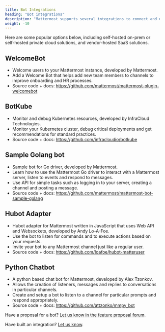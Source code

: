 ```yaml
---
title: Bot Integrations
heading: "Bot integrations"
description: "Mattermost supports several integrations to connect and use bots."
weight: -10
---
```


Here are some popular options below, including self-hosted on-prem or self-hosted private cloud solutions, and vendor-hosted SaaS solutions.

## WelcomeBot

 - Welcome users to your Mattermost instance, developed by Mattermost.
 - Add a Welcome Bot that helps add new team members to channels to improve onboarding and HR processes.
 - Source code + docs: https://github.com/mattermost/mattermost-plugin-welcomebot

## BotKube

 - Monitor and debug Kubernetes resources, developed by InfraCloud Technologies.
 - Monitor your Kubernetes cluster, debug critical deployments and get recommendations for standard practices.
 - Source code + docs: https://github.com/infracloudio/botkube

## Sample Golang bot

 - Sample bot for Go driver, developed by Mattermost.
 - Learn how to use the Mattermost Go driver to interact with a Mattermost server, listen to events and respond to messages.
 - Use API for simple tasks such as logging in to your server, creating a channel and posting a message.
 - Source code + docs: https://github.com/mattermost/mattermost-bot-sample-golang

## Hubot Adapter

 - Hubot adapter for Mattermost written in JavaScript that uses Web API and Websockets, developed by Andy Lo-A-Foe.
 - Use the bot to listen for commands and to execute actions based on your requests.
 - Invite your bot to any Mattermost channel just like a regular user.
 - Source code + docs: https://github.com/loafoe/hubot-matteruser

## Python Chatbot

 - A python based chat bot for Mattermost, developed by Alex Tzonkov.
 - Allows the creation of listeners, messages and replies to conversations in particular channels.
 - Create and setup a bot to listen to a channel for particular prompts and respond appropriately.
 - Source code + docs: https://github.com/attzonko/mmpy_bot

Have a proposal for a bot? [Let us know in the feature proposal forum](https://mattermost.uservoice.com/forums/306457-general?category_id=202591).

Have built an integration? [Let us know](https://integrations.mattermost.com/submit-an-integration).
